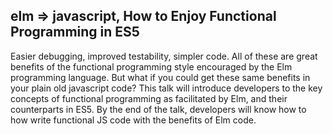 ## elm => javascript, How to Enjoy Functional Programming in ES5

Easier debugging, improved testability, simpler code. All of these are great
benefits of the functional programming style encouraged by the Elm programming
language. But what if you could get these same benefits in your plain old
javascript code? This talk will introduce developers to the key concepts of
functional programming as facilitated by Elm, and their counterparts in ES5.
By the end of the talk, developers will know how to how write functional JS
code with the benefits of Elm code.
